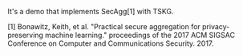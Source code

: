 It's a demo that implements SecAgg[1] with TSKG.

[1] Bonawitz, Keith, et al. "Practical secure aggregation for privacy-preserving machine learning." proceedings of the 2017 ACM SIGSAC Conference on Computer and Communications Security. 2017.
